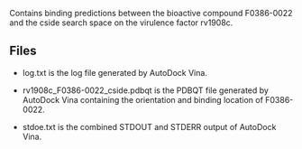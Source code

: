 Contains binding predictions between the bioactive compound F0386-0022 and the cside search space on the virulence factor rv1908c.

## Files

- log.txt is the log file generated by AutoDock Vina.

- rv1908c_F0386-0022_cside.pdbqt is the PDBQT file generated by AutoDock Vina containing the orientation and binding location of F0386-0022.

- stdoe.txt is the combined STDOUT and STDERR output of AutoDock Vina.

